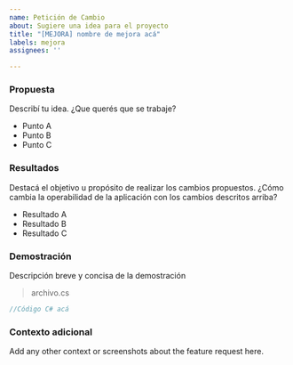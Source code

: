 ```yaml
---
name: Petición de Cambio
about: Sugiere una idea para el proyecto
title: "[MEJORA] nombre de mejora acá"
labels: mejora
assignees: ''

---
```


### Propuesta
Describí tu idea. ¿Que querés que se trabaje?
* Punto A
* Punto B
* Punto C

### Resultados
Destacá el objetivo u propósito de realizar los cambios propuestos. ¿Cómo cambia la operabilidad de la aplicación con los cambios descritos arriba?
* Resultado A
* Resultado B
* Resultado C

### Demostración
Descripción breve y concisa de la demostración
> archivo.cs
```cs
//Código C# acá
```

### Contexto adicional
Add any other context or screenshots about the feature request here.
